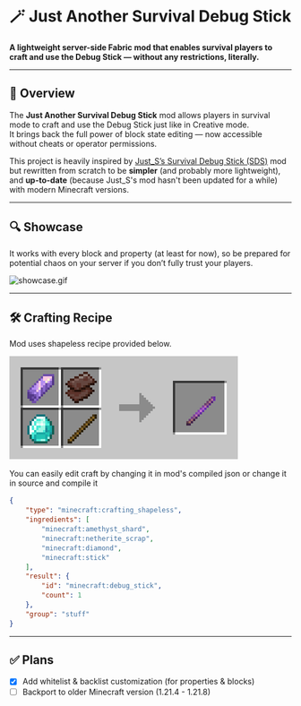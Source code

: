 # 🪄 Just Another Survival Debug Stick

**A lightweight server-side Fabric mod that enables survival players to craft and use the Debug Stick — without any restrictions,
literally.**

---

## 📖 Overview

The **Just Another Survival Debug Stick** mod allows players in survival mode to craft and use the Debug Stick just like in Creative
mode.  
It brings back the full power of block state editing — now accessible without cheats or operator permissions.

This project is heavily inspired by [Just_S’s Survival Debug Stick (SDS)](https://modrinth.com/mod/survival-debug-stick)
mod but rewritten from scratch to be **simpler** (and probably more lightweight), and **up-to-date** (because Just_S's mod hasn't been updated for a while) with modern Minecraft versions.

---

## 🔍  Showcase

It works with every block and property (at least for now), so be prepared for potential chaos on your server if you don’t fully trust your players.

![showcase.gif](https://raw.githubusercontent.com/notweuz/just-another-survival-debug-stick/preview/gifs/showcase-chest.gif)

---

## 🛠 Crafting Recipe

Mod uses shapeless recipe provided below.

![crafting-grid.png](https://raw.githubusercontent.com/notweuz/just-another-survival-debug-stick/preview/images/default-craft.png)

You can easily edit craft by changing it in mod's compiled json or change it in source and compile it
```json
{
    "type": "minecraft:crafting_shapeless",
    "ingredients": [
        "minecraft:amethyst_shard",
        "minecraft:netherite_scrap",
        "minecraft:diamond",
        "minecraft:stick"
    ],
    "result": {
        "id": "minecraft:debug_stick",
        "count": 1
    },
    "group": "stuff"
}
```

---

## ✅ Plans
- [x] Add whitelist & backlist customization (for properties & blocks)
- [ ] Backport to older Minecraft version (1.21.4 - 1.21.8)